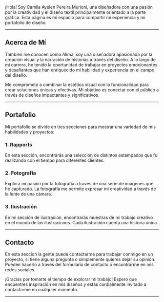 ¡Hola! Soy Camila Ayelen Pereira Murioni, una diseñadora con una pasión por la creatividad y el diseño textil principalmente orientado a la parte gráfica. Esta página es mi espacio para compartir mi experiencia y mi portafolio de diseño.

---------------------------------------------------------------------------------
## Acerca de Mí

Tambien me conocen como Alima, soy una diseñadora apasionada por la creación visual y la narración de historias a través del diseño. A lo largo de mi carrera, he tenido la oportunidad de trabajar en proyectos emocionantes y desafiantes que han enriquecido mi habilidad y experiencia en el campo del diseño.

Me comprometo a combinar la estética visual con la funcionalidad para crear soluciones únicas y efectivas. Mi objetivo es conectar con el público a través de diseños impactantes y significativos.


----------------------------------------------------------------------------------
## Portafolio

Mi portafolio se divide en tres secciones para mostrar una variedad de mis habilidades y proyectos:

### 1. Rapports

En esta sección, encontrarás una selección de distintos estampados que fui realizando con el tiempo para diferentes clientes.

### 2. Fotografía

Explora mi pasión por la fotografía a través de una serie de imágenes que he capturado. La fotografía me permite expresar mi creatividad a través de la lente de una cámara. 

### 3. Ilustración

En mi sección de ilustración, encontrarás muestras de mi trabajo creativo en el mundo de las ilustraciones. Cada ilustración cuenta una historia única.

----------------------------------------------------------------------------------
## Contacto

En esta seccion la gente puede contactarme para trabajar conmigo en un proyecto, si tiene alguna pregunta o simplemente quieres dejar su opinión. Pueden hacerlo a través del formulario de contacto o encontrarme en mis redes sociales.


¡Gracias por tomarte el tiempo de explorar mi trabajo! Espero que encuentres inspiración en mis diseños y estás cordialmente invitado a contactarme en cualquier momento.

----------------------------------------------------------------------------------
